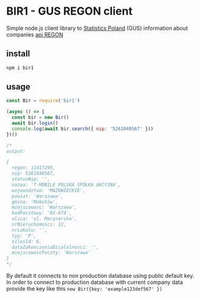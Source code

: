 # BIR1 - GUS REGON client #

Simple node.js client library to [Statistics
Poland](https://en.wikipedia.org/wiki/Statistics_Poland) (GUS) information about
companies [api REGON](https://api.stat.gov.pl/Home/RegonApi?lang=en)

## install

```bash
npm i bir1
```

## usage

```javascript
const Bir = require('bir1')

(async () => {
  const bir = new Bir()
  await bir.login()
  console.log(await bir.search({ nip: '5261040567' }))
})()

/*
output: 

{
  regon: 11417295,
  nip: 5261040567,
  statusNip: '',
  nazwa: 'T-MOBILE POLSKA SPÓŁKA AKCYJNA',
  wojewodztwo: 'MAZOWIECKIE',
  powiat: 'Warszawa',
  gmina: 'Mokotów',
  miejscowosc: 'Warszawa',
  kodPocztowy: '02-674',
  ulica: 'ul. Marynarska',
  nrNieruchomosci: 12,
  nrLokalu: '',
  typ: 'P',
  silosId: 6,
  dataZakonczeniaDzialalnosci: '',
  miejscowoscPoczty: 'Warszawa'
}
*/

```

By default it connects to non production database using public default key. In
order to connect to production database with current company data provide the
key like this `new Bir({key: 'example123def567' })` 
